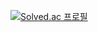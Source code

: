 [![Solved.ac
프로필](http://mazassumnida.wtf/api/v2/generate_badge?boj=kyun2024)](https://solved.ac/kyun2024)  
